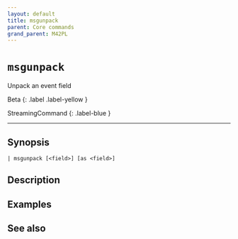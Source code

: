 ```yaml
---
layout: default
title: msgunpack
parent: Core commands
grand_parent: M42PL
---
```


# `msgunpack`

Unpack an event field

Beta
{: .label .label-yellow }

StreamingCommand
{: .label-blue }

---



## Synopsis

```shell
| msgunpack [<field>] [as <field>]
```


## Description

## Examples

## See also

